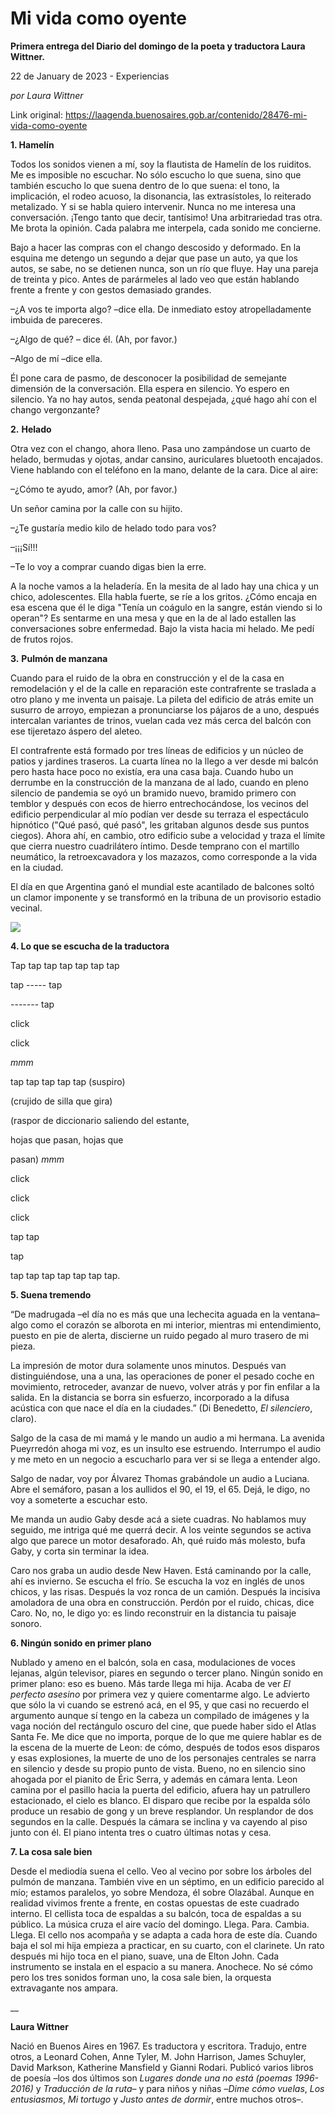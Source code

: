 # Mi vida como oyente

**Primera entrega del Diario del domingo de la poeta y traductora Laura Wittner.**

22 de January de 2023 - Experiencias

_por Laura Wittner_

Link original: https://laagenda.buenosaires.gob.ar/contenido/28476-mi-vida-como-oyente



**1. Hamelín**




Todos los sonidos vienen a mí, soy la flautista de Hamelín de los ruiditos. Me es imposible no escuchar. No sólo escucho lo que suena, sino que también escucho lo que suena dentro de lo que suena: el tono, la implicación, el rodeo acuoso, la disonancia, las extrasístoles, lo reiterado metalizado. Y si se habla quiero intervenir. Nunca no me interesa una conversación. ¡Tengo tanto que decir, tantísimo! Una arbitrariedad tras otra. Me brota la opinión. Cada palabra me interpela, cada sonido me concierne.




Bajo a hacer las compras con el chango descosido y deformado. En la esquina me detengo un segundo a dejar que pase un auto, ya que los autos, se sabe, no se detienen nunca, son un río que fluye. Hay una pareja de treinta y pico. Antes de parármeles al lado veo que están hablando frente a frente y con gestos demasiado grandes.




–¿A vos te importa algo? –dice ella. De inmediato estoy atropelladamente imbuida de pareceres.




–¿Algo de qué? – dice él. (Ah, por favor.)




–Algo de mí –dice ella.




Él pone cara de pasmo, de desconocer la posibilidad de semejante dimensión de la conversación. Ella espera en silencio. Yo espero en silencio. Ya no hay autos, senda peatonal despejada, ¿qué hago ahí con el chango vergonzante?




**2.** **Helado**




Otra vez con el chango, ahora lleno. Pasa uno zampándose un cuarto de helado, bermudas y ojotas, andar cansino, auriculares bluetooth encajados. Viene hablando con el teléfono en la mano, delante de la cara. Dice al aire:




–¿Cómo te ayudo, amor? (Ah, por favor.)




Un señor camina por la calle con su hijito.




–¿Te gustaría medio kilo de helado todo para vos?




–¡¡¡Sí!!!




–Te lo voy a comprar cuando digas bien la erre.




A la noche vamos a la heladería. En la mesita de al lado hay una chica y un chico, adolescentes. Ella habla fuerte, se ríe a los gritos. ¿Cómo encaja en esa escena que él le diga "Tenía un coágulo en la sangre, están viendo si lo operan"? Es sentarme en una mesa y que en la de al lado estallen las conversaciones sobre enfermedad. Bajo la vista hacia mi helado. Me pedí de frutos rojos.




**3.** **Pulmón de manzana**




Cuando para el ruido de la obra en construcción y el de la casa en remodelación y el de la calle en reparación este contrafrente se traslada a otro plano y me inventa un paisaje. La pileta del edificio de atrás emite un susurro de arroyo, empiezan a pronunciarse los pájaros de a uno, después intercalan variantes de trinos, vuelan cada vez más cerca del balcón con ese tijeretazo áspero del aleteo.




El contrafrente está formado por tres líneas de edificios y un núcleo de patios y jardines traseros. La cuarta línea no la llego a ver desde mi balcón pero hasta hace poco no existía, era una casa baja. Cuando hubo un derrumbe en la construcción de la manzana de al lado, cuando en pleno silencio de pandemia se oyó un bramido nuevo, bramido primero con temblor y después con ecos de hierro entrechocándose, los vecinos del edificio perpendicular al mío podían ver desde su terraza el espectáculo hipnótico ("Qué pasó, qué pasó", les gritaban algunos desde sus puntos ciegos). Ahora ahí, en cambio, otro edificio sube a velocidad y traza el límite que cierra nuestro cuadrilátero íntimo. Desde temprano con el martillo neumático, la retroexcavadora y los mazazos, como corresponde a la vida en la ciudad.




El día en que Argentina ganó el mundial este acantilado de balcones soltó un clamor imponente y se transformó en la tribuna de un provisorio estadio vecinal.




![](https://cdn.feater.me/files/images/816173/d316a893-f9b8-4081-8397-c34e1d4aacbc.jpg)




**4. Lo que se escucha de la traductora**




Tap tap tap tap tap tap tap




tap ----- tap




------- tap




click




click




*mmm*




tap tap tap tap tap (suspiro)




(crujido de silla que gira)




(raspor de diccionario saliendo del estante,




hojas que pasan, hojas que




pasan) *mmm*




click




click




click




tap tap




tap




tap tap tap tap tap tap tap.




**5. Suena tremendo**




“De madrugada –el día no es más que una lechecita aguada en la ventana– algo como el corazón se alborota en mi interior, mientras mi entendimiento, puesto en pie de alerta, discierne un ruido pegado al muro trasero de mi pieza.




La impresión de motor dura solamente unos minutos. Después van distinguiéndose, una a una, las operaciones de poner el pesado coche en movimiento, retroceder, avanzar de nuevo, volver atrás y por fin enfilar a la salida. En la distancia se borra sin esfuerzo, incorporado a la difusa acústica con que nace el día en la ciudades.” (Di Benedetto, *El silenciero*, claro).




Salgo de la casa de mi mamá y le mando un audio a mi hermana. La avenida Pueyrredón ahoga mi voz, es un insulto ese estruendo. Interrumpo el audio y me meto en un negocio a escucharlo para ver si se llega a entender algo.




Salgo de nadar, voy por Álvarez Thomas grabándole un audio a Luciana. Abre el semáforo, pasan a los aullidos el 90, el 19, el 65. Dejá, le digo, no voy a someterte a escuchar esto.




Me manda un audio Gaby desde acá a siete cuadras. No hablamos muy seguido, me intriga qué me querrá decir. A los veinte segundos se activa algo que parece un motor desaforado. Ah, qué ruido más molesto, bufa Gaby, y corta sin terminar la idea.




Caro nos graba un audio desde New Haven. Está caminando por la calle, ahí es invierno. Se escucha el frío. Se escucha la voz en inglés de unos chicos, y las risas. Después la voz ronca de un camión. Después la incisiva amoladora de una obra en construcción. Perdón por el ruido, chicas, dice Caro. No, no, le digo yo: es lindo reconstruir en la distancia tu paisaje sonoro.




**6. Ningún sonido en primer plano**




Nublado y ameno en el balcón, sola en casa, modulaciones de voces lejanas, algún televisor, piares en segundo o tercer plano. Ningún sonido en primer plano: eso es bueno. Más tarde llega mi hija. Acaba de ver *El perfecto asesino* por primera vez y quiere comentarme algo. Le advierto que sólo la vi cuando se estrenó acá, en el 95, y que casi no recuerdo el argumento aunque sí tengo en la cabeza un compilado de imágenes y la vaga noción del rectángulo oscuro del cine, que puede haber sido el Atlas Santa Fe. Me dice que no importa, porque de lo que me quiere hablar es de la escena de la muerte de Leon: de cómo, después de todos esos disparos y esas explosiones, la muerte de uno de los personajes centrales se narra en silencio y desde su propio punto de vista. Bueno, no en silencio sino ahogada por el pianito de Éric Serra, y además en cámara lenta. Leon camina por el pasillo hacia la puerta del edificio, afuera hay un patrullero estacionado, el cielo es blanco. El disparo que recibe por la espalda sólo produce un resabio de gong y un breve resplandor. Un resplandor de dos segundos en la calle. Después la cámara se inclina y va cayendo al piso junto con él. El piano intenta tres o cuatro últimas notas y cesa.




**7. La cosa sale bien**




Desde el mediodía suena el cello. Veo al vecino por sobre los árboles del pulmón de manzana. También vive en un séptimo, en un edificio parecido al mío; estamos paralelos, yo sobre Mendoza, él sobre Olazábal. Aunque en realidad vivimos frente a frente, en costas opuestas de este cuadrado interno. El cellista toca de espaldas a su balcón, toca de espaldas a su público. La música cruza el aire vacío del domingo. Llega. Para. Cambia. Llega. El cello nos acompaña y se adapta a cada hora de este día. Cuando baja el sol mi hija empieza a practicar, en su cuarto, con el clarinete. Un rato después mi hijo toca en el piano, suave, una de Elton John. Cada instrumento se instala en el espacio a su manera. Anochece. No sé cómo pero los tres sonidos forman uno, la cosa sale bien, la orquesta extravagante nos ampara.




\_\_




**Laura Wittner**




Nació en Buenos Aires en 1967. Es traductora y escritora. Tradujo, entre otros, a Leonard Cohen, Anne Tyler, M. John Harrison, James Schuyler, David Markson, Katherine Mansfield y Gianni Rodari. Publicó varios libros de poesía –los dos últimos son *Lugares donde una no está (poemas 1996-2016)* y *Traducción de la ruta*– y para niños y niñas –*Dime cómo vuelas*, *Los entusiasmos*, *Mi tortugo* y *Justo antes de dormir*, entre muchos otros–.




